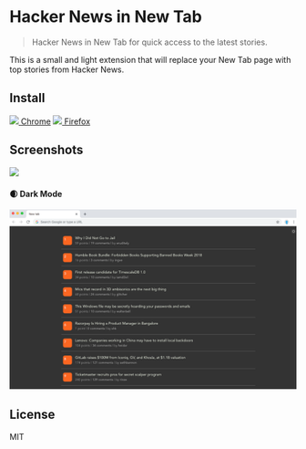 # Hacker News in New Tab

> Hacker News in New Tab for quick access to the latest stories.

This is a small and light extension that will replace your New Tab page with top stories from Hacker News. 

## Install
<a href="https://chrome.google.com/webstore/detail/hacker-news-in-new-tab/ecjkcfkjdeacecjplgihpljcjbecfiol"><img src="https://github.com/mateuszjanusz/hacker-news-new-tab-extension/blob/master/repo/chrome.png" height="24px"/> Chrome</a>
<a href="https://addons.mozilla.org/en-US/firefox/addon/hacker-news-in-new-tab"><img src="https://github.com/mateuszjanusz/hacker-news-new-tab-extension/blob/master/repo/mozilla.png" height="24px"/> Firefox</a>

## Screenshots
![](https://github.com/mateuszjanusz/hacker-news-new-tab-extension/blob/master/repo/demo.png)
#### :waxing_crescent_moon: Dark Mode
![](https://github.com/mateuszjanusz/hacker-news-chrome-extension/blob/master/repo/demo-dark.png)

## License

MIT
